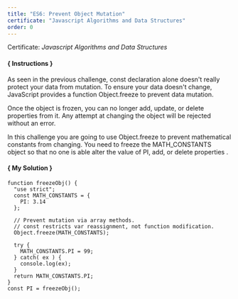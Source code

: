 ```yaml
---
title: "ES6: Prevent Object Mutation"
certificate: "Javascript Algorithms and Data Structures"
order: 0
---
```

Certificate: *Javascript Algorithms and Data Structures*

#### { Instructions }
As seen in the previous challenge, const declaration alone doesn't really protect your data from mutation. To ensure your data doesn't change, JavaScript provides a function Object.freeze to prevent data mutation.

Once the object is frozen, you can no longer add, update, or delete properties from it. Any attempt at changing the object will be rejected without an error.

In this challenge you are going to use Object.freeze to prevent mathematical constants from changing. You need to freeze the MATH_CONSTANTS object so that no one is able alter the value of PI, add, or delete properties .
#### { My Solution }
```
function freezeObj() {
  "use strict";
  const MATH_CONSTANTS = {
    PI: 3.14
  };

  // Prevent mutation via array methods.
  // const restricts var reassignment, not function modification.
  Object.freeze(MATH_CONSTANTS);
  
  try {
    MATH_CONSTANTS.PI = 99;
  } catch( ex ) {
    console.log(ex);
  }
  return MATH_CONSTANTS.PI;
}
const PI = freezeObj();
```